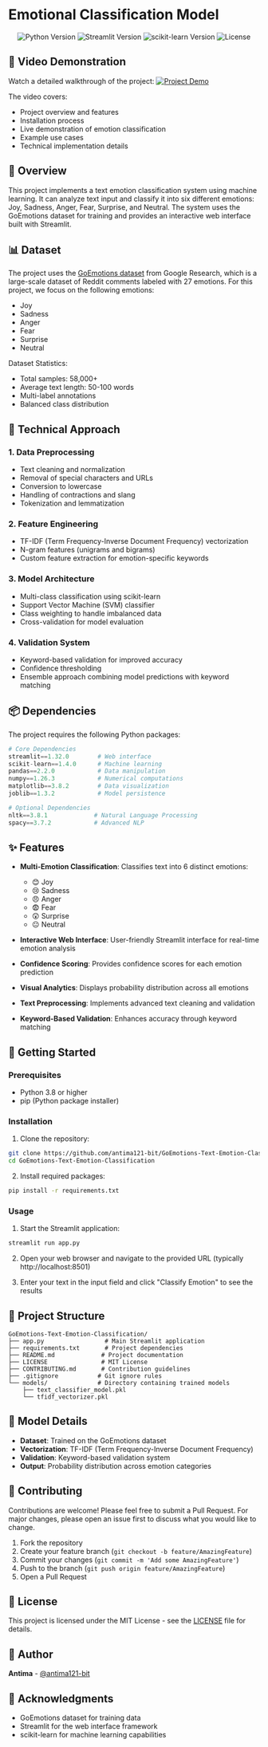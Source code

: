 # Emotional Classification Model

<div align="center">
  <img src="https://img.shields.io/badge/Python-3.8%2B-blue" alt="Python Version">
  <img src="https://img.shields.io/badge/Streamlit-1.32.0-red" alt="Streamlit Version">
  <img src="https://img.shields.io/badge/scikit--learn-1.4.0-orange" alt="scikit-learn Version">
  <img src="https://img.shields.io/badge/License-MIT-green" alt="License">
</div>

## 🎥 Video Demonstration

Watch a detailed walkthrough of the project:
[![Project Demo](https://img.shields.io/badge/Watch-Demo-red)](YOUR_LOOM_VIDEO_URL)

The video covers:
- Project overview and features
- Installation process
- Live demonstration of emotion classification
- Example use cases
- Technical implementation details

## 📝 Overview

This project implements a text emotion classification system using machine learning. It can analyze text input and classify it into six different emotions: Joy, Sadness, Anger, Fear, Surprise, and Neutral. The system uses the GoEmotions dataset for training and provides an interactive web interface built with Streamlit.

## 📊 Dataset

The project uses the [GoEmotions dataset](https://github.com/google-research/google-research/tree/master/goemotions) from Google Research, which is a large-scale dataset of Reddit comments labeled with 27 emotions. For this project, we focus on the following emotions:

- Joy
- Sadness
- Anger
- Fear
- Surprise
- Neutral

Dataset Statistics:
- Total samples: 58,000+
- Average text length: 50-100 words
- Multi-label annotations
- Balanced class distribution

## 🧠 Technical Approach

### 1. Data Preprocessing
- Text cleaning and normalization
- Removal of special characters and URLs
- Conversion to lowercase
- Handling of contractions and slang
- Tokenization and lemmatization

### 2. Feature Engineering
- TF-IDF (Term Frequency-Inverse Document Frequency) vectorization
- N-gram features (unigrams and bigrams)
- Custom feature extraction for emotion-specific keywords

### 3. Model Architecture
- Multi-class classification using scikit-learn
- Support Vector Machine (SVM) classifier
- Class weighting to handle imbalanced data
- Cross-validation for model evaluation

### 4. Validation System
- Keyword-based validation for improved accuracy
- Confidence thresholding
- Ensemble approach combining model predictions with keyword matching

## 📦 Dependencies

The project requires the following Python packages:

```python
# Core Dependencies
streamlit==1.32.0        # Web interface
scikit-learn==1.4.0      # Machine learning
pandas==2.2.0            # Data manipulation
numpy==1.26.3            # Numerical computations
matplotlib==3.8.2        # Data visualization
joblib==1.3.2            # Model persistence

# Optional Dependencies
nltk==3.8.1             # Natural Language Processing
spacy==3.7.2            # Advanced NLP
```

## ✨ Features

- **Multi-Emotion Classification**: Classifies text into 6 distinct emotions:
  - 😊 Joy
  - 😢 Sadness
  - 😠 Anger
  - 😨 Fear
  - 😲 Surprise
  - 😐 Neutral

- **Interactive Web Interface**: User-friendly Streamlit interface for real-time emotion analysis
- **Confidence Scoring**: Provides confidence scores for each emotion prediction
- **Visual Analytics**: Displays probability distribution across all emotions
- **Text Preprocessing**: Implements advanced text cleaning and validation
- **Keyword-Based Validation**: Enhances accuracy through keyword matching

## 🚀 Getting Started

### Prerequisites

- Python 3.8 or higher
- pip (Python package installer)

### Installation

1. Clone the repository:
```bash
git clone https://github.com/antima121-bit/GoEmotions-Text-Emotion-Classification.git
cd GoEmotions-Text-Emotion-Classification
```

2. Install required packages:
```bash
pip install -r requirements.txt
```

### Usage

1. Start the Streamlit application:
```bash
streamlit run app.py
```

2. Open your web browser and navigate to the provided URL (typically http://localhost:8501)

3. Enter your text in the input field and click "Classify Emotion" to see the results

## 📁 Project Structure

```
GoEmotions-Text-Emotion-Classification/
├── app.py                 # Main Streamlit application
├── requirements.txt       # Project dependencies
├── README.md             # Project documentation
├── LICENSE               # MIT License
├── CONTRIBUTING.md       # Contribution guidelines
├── .gitignore           # Git ignore rules
└── models/              # Directory containing trained models
    ├── text_classifier_model.pkl
    └── tfidf_vectorizer.pkl
```

## 🧠 Model Details

- **Dataset**: Trained on the GoEmotions dataset
- **Vectorization**: TF-IDF (Term Frequency-Inverse Document Frequency)
- **Validation**: Keyword-based validation system
- **Output**: Probability distribution across emotion categories

## 🤝 Contributing

Contributions are welcome! Please feel free to submit a Pull Request. For major changes, please open an issue first to discuss what you would like to change.

1. Fork the repository
2. Create your feature branch (`git checkout -b feature/AmazingFeature`)
3. Commit your changes (`git commit -m 'Add some AmazingFeature'`)
4. Push to the branch (`git push origin feature/AmazingFeature`)
5. Open a Pull Request

## 📄 License

This project is licensed under the MIT License - see the [LICENSE](LICENSE) file for details.

## 👤 Author

**Antima** - [@antima121-bit](https://github.com/antima121-bit)

## 🙏 Acknowledgments

- GoEmotions dataset for training data
- Streamlit for the web interface framework
- scikit-learn for machine learning capabilities
